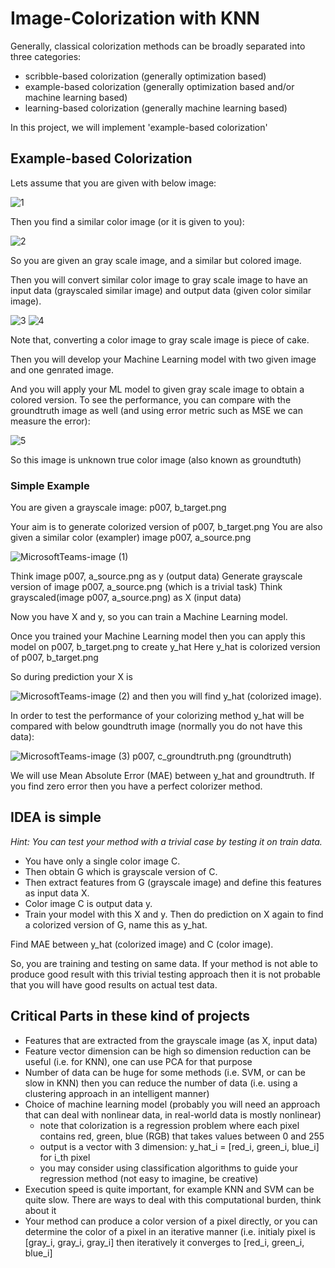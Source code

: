 # Image-Colorization with KNN
Generally, classical colorization methods can be broadly separated into three categories:

- scribble-based colorization  (generally optimization based)
- example-based colorization  (generally optimization based and/or machine learning based)
- learning-based colorization  (generally machine learning based)

In this project, we will implement 'example-based colorization'

## Example-based Colorization

Lets assume that you are given with below image:

![1](https://user-images.githubusercontent.com/43930582/108631360-aa7bbc00-747a-11eb-811f-2ccf7e2ef82d.png)

Then you find a similar color image (or it is given to you):

![2](https://user-images.githubusercontent.com/43930582/108631476-1e1dc900-747b-11eb-9ae1-96a48f42c973.png)

So you are given an gray scale image, and a similar but colored image.
    
Then you will convert similar color image to gray scale image to have an input data (grayscaled similar image) and output data (given color similar image).

![3](https://user-images.githubusercontent.com/43930582/108631527-5fae7400-747b-11eb-8c57-e456f6fb6ac5.png) 
![4](https://user-images.githubusercontent.com/43930582/108631528-6210ce00-747b-11eb-8cd1-f873db59ea7e.png)

Note that, converting a color image to gray scale image is piece of cake.

Then you will develop your Machine Learning model with two given image and one genrated image.

And you will apply your ML model to given gray scale image to obtain a colored version. To see the performance, you can compare with the groundtruth image as well (and using error metric such as MSE we can measure the error):

![5](https://user-images.githubusercontent.com/43930582/108631530-64732800-747b-11eb-93b2-12e6bbd61126.png)

So this image is unknown true color image (also known as groundtuth)

### Simple Example

You are given a grayscale image: p007, b_target.png

Your aim is to generate colorized version of p007, b_target.png
You are also given a similar color (exampler) image p007, a_source.png

![MicrosoftTeams-image (1)](https://user-images.githubusercontent.com/43930582/108631758-7608ff80-747c-11eb-9ee4-2554c9052ab1.png)

Think image p007, a_source.png as y (output data)
Generate grayscale version of image p007, a_source.png  (which is a trivial task)
Think grayscaled(image p007, a_source.png) as X (input data)

Now you have X and y, so you can train a Machine Learning model.

Once you trained your Machine Learning model then you can apply this model on p007, b_target.png to create y_hat
Here y_hat is colorized version of p007, b_target.png

So during prediction your X is

![MicrosoftTeams-image (2)](https://user-images.githubusercontent.com/43930582/108631760-773a2c80-747c-11eb-9de4-a09e93606589.png) 
and then you will find y_hat (colorized image).


In order to test the performance of your colorizing method y_hat will be compared with below goundtruth image (normally you do not have this data):

![MicrosoftTeams-image (3)](https://user-images.githubusercontent.com/43930582/108631761-786b5980-747c-11eb-86a0-d4fe02a2fe01.png)
p007, c_groundtruth.png (groundtruth)

We will use Mean Absolute Error (MAE) between y_hat and groundtruth. If you find zero error then you have a perfect colorizer method.

## IDEA is simple

_Hint: You can test your method with a trivial case by testing it on train data._

- You have only a single color image C.
- Then obtain G which is grayscale version of C.
- Then extract features from G (grayscale image) and define this features as input data X.
- Color image C is output data y.
- Train your model with this X and y.  Then do prediction on X again to find a colorized version of G, name this as y_hat.

Find MAE between y_hat (colorized image) and C (color image).

So, you are training and testing on same data. If your method is not able to produce good result with this trivial testing approach then it is not probable that you will have good results on actual test data.

## Critical Parts in these kind of projects

- Features that are extracted from the grayscale image (as X, input data) 
- Feature vector dimension can be high so dimension reduction can be useful (i.e. for KNN), one can use PCA for that purpose
- Number of data can be huge for some methods (i.e. SVM, or can be slow in KNN) then you can reduce the number of data (i.e. using a clustering approach in an intelligent manner)
- Choice of machine learning model (probably you will need an approach that can deal with nonlinear data, in real-world data is mostly nonlinear)
	- note that colorization is a regression problem where each pixel contains red, green, blue (RGB) that takes values between 0 and 255
	- output is a vector with 3 dimension:  y_hat_i = [red_i, green_i, blue_i]  for i_th pixel
	- you may consider using classification algorithms to guide your regression method (not easy to imagine, be creative)
- Execution speed is quite important, for example KNN and SVM can be quite slow. There are ways to deal with this computational burden, think about it
- Your method can produce a color version of a pixel directly, or you can determine the color of a pixel in an iterative manner (i.e. initialy pixel is [gray_i, gray_i, gray_i] then iteratively it converges to [red_i, green_i, blue_i]

